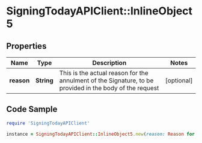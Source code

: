 # SigningTodayAPIClient::InlineObject5

## Properties

Name | Type | Description | Notes
------------ | ------------- | ------------- | -------------
**reason** | **String** | This is the actual reason for the annulment of the Signature, to be provided in the body of the request  | [optional] 

## Code Sample

```ruby
require 'SigningTodayAPIClient'

instance = SigningTodayAPIClient::InlineObject5.new(reason: Reason for the annulment)
```


